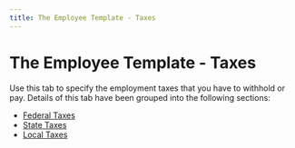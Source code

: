 ```yaml
---
title: The Employee Template - Taxes
---
```


# The Employee Template - Taxes


Use this tab to specify the employment taxes that you have to withhold or pay. Details of this tab have been grouped into the following sections:

- [Federal Taxes]({{site.prl_baseurl}}/misc/federal_taxes_1.html)
- [State Taxes]({{site.prl_baseurl}}/misc/state_taxes_1.html)
- [Local Taxes]({{site.prl_baseurl}}/misc/local_taxes_2.html)

